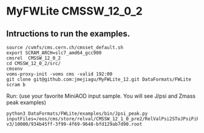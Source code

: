 # MyFWLite CMSSW_12_0_2

## Intructions to run the examples.
```
source /cvmfs/cms.cern.ch/cmsset_default.sh
export SCRAM_ARCH=slc7_amd64_gcc900
cmsrel  CMSSW_12_0_2
cd CMSSW_12_0_2/src/
cmsenv
voms-proxy-init -voms cms -valid 192:00
git clone git@github.com:jmejiagu/MyFWLite_12.git DataFormats/FWLite
scram b
```

Run: (use your favorite MiniAOD input sample. You will see J/psi and Zmass peak examples)

```
python3 DataFormats/FWLite/examples/bin/Jpsi_peak.py inputFiles=/eos/cms/store/relval/CMSSW_12_1_0_pre2/RelValPsi2SToJPsiPiPi_14/MINIAODSIM/121X_mcRun3_2021_realistic_v1-v3/10000/934b45ff-3f99-4f69-9648-bfd129ab7d90.root
```


